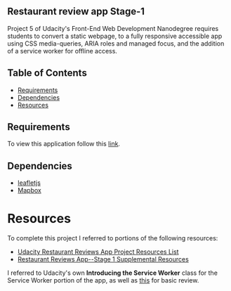 ## Restaurant review app Stage-1

Project 5 of Udacity's Front-End Web Development Nanodegree requires students to convert a static webpage, to a fully responsive accessible app using CSS media-queries, ARIA roles and managed focus, and the addition of a service worker for offline access.

## Table of Contents

* [Requirements](#requirements)
* [Dependencies](#dependencies)
* [Resources](#resources)

## Requirements

To view this application follow this [link](https://maebee23.github.io/mws-restaurant-stage-1/).

## Dependencies

* [leafletjs](https://leafletjs.com/)
* [Mapbox](https://www.mapbox.com/)

# Resources

To complete this project I referred to portions of the following resources:

* [Udacity Restaurant Reviews App Project Resources List](https://www.diigo.com/outliner/fjslyn/Udacity-Restaurant-Reviews-App-(project-%235)?key=zqiopam1yz)
* [Restaurant Reviews App--Stage 1 Supplemental Resources](https://docs.google.com/spreadsheets/d/13eHtUNXIylQxVefQntEHvbLh-lXCWWl_scWGNXo_X5s/edit#gid=0)

I referred to Udacity's own **Introducing the Service Worker** class for the Service Worker portion of the app, as well as [this](https://bitsofco.de/setting-up-a-basic-service-worker/) for basic review.
